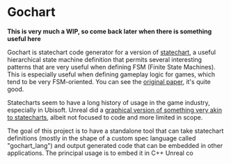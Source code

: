 # Gochart

**This is very much a WIP, so come back later when there is something useful here**

Gochart is statechart code generator for a version of [statechart](https://statecharts.dev/what-is-a-statechart.html), a useful hierarchical state machine definition that permits several interesting patterns that are very useful when defining FSM (Finite State Machines). This is especially useful when defining gameplay logic for games, which tend to be very FSM-oriented. You can see the [original paper](https://www.sciencedirect.com/science/article/pii/0167642387900359), it's quite good.

Statecharts seem to have a long history of usage in the game industry, especially in Ubisoft. Unreal did a [graphical version of something very akin to statecharts](https://docs.unrealengine.com/5.0/en-US/overview-of-state-tree-in-unreal-engine/), albeit not focused to code and more limited in scope.

The goal of this project is to have a standalone tool that can take statechart definitions (mostly in the shape of a custom spec language called "gochart_lang") and output generated code that can be embedded in other applications. The principal usage is to embed it in C++ Unreal co



